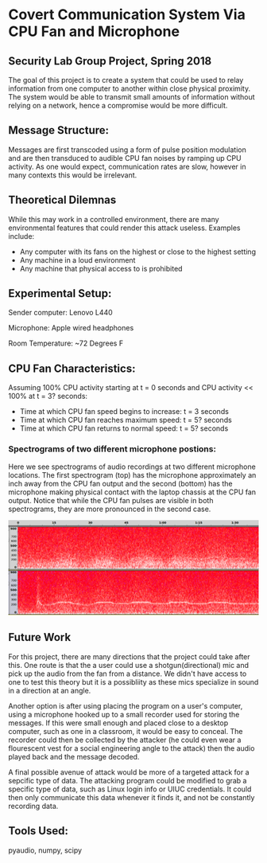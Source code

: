 # Covert Communication System Via CPU Fan and Microphone
## Security Lab Group Project, Spring 2018 

The goal of this project is to create a system that could be used to relay information from one computer to another within close physical proximity. The system would be able to transmit small amounts of information without relying on a network, hence a compromise would be more difficult. 

## Message Structure:

Messages are first transcoded using a form of pulse position modulation and are then transduced to audible CPU fan noises by ramping up CPU activity. As one would expect, communication rates are slow, however in many contexts this would be irrelevant.

## Theoretical Dilemnas 
While this may work in a controlled environment, there are many environmental features that could render this attack useless. Examples include:
  * Any computer with its fans on the highest or close to the highest setting
  * Any machine in a loud environment
  * Any machine that physical access to is prohibited

## Experimental Setup:

Sender computer: Lenovo L440

Microphone: Apple wired headphones

Room Temperature: ~72 Degrees F

## CPU Fan Characteristics:

Assuming 100% CPU activity starting at t = 0 seconds and CPU activity << 100% at t = 3? seconds:
  * Time at which CPU fan speed begins to increase: t = 3 seconds
  * Time at which CPU fan reaches maximum speed: t = 5? seconds
  * Time at which CPU fan returns to normal speed: t = 5? seconds
  
### Spectrograms of two different microphone postions:

Here we see spectrograms of audio recordings at two different microphone locations. The first spectrogram (top) has the microphone approximately an inch away from the CPU fan output and the second (bottom) has the microphone making physical contact with the laptop chassis at the CPU fan output. Notice that while the CPU fan pulses are visible in both spectrograms, they are more pronounced in the second case.

![](https://github.com/doug145/ECE-419---Final-Project/blob/master/readme_images/spectrogram.png?raw=true)


## Future Work
For this project, there are many directions that the project could take after this. One route is that the a user could use a shotgun(directional) mic and pick up the audio from the fan from a distance. We didn't have access to one to test this theory but it is a possibliity as these mics specialize in sound in a direction at an angle. 

Another option is after using placing the program on a user's computer, using a microphone hooked up to a small recorder used for storing the messages. If this were small enough and placed close to a desktop computer, such as one in a classroom, it would be easy to conceal. The recorder could then be collected by the attacker (he could even wear a flourescent vest for a social engineering angle to the attack) then the audio played back and the message decoded.

A final possible avenue of attack would be more of a targeted attack for a sepcific type of data. The attacking program could be modified to grab a specific type of data, such as Linux login info or UIUC credentials. It could then only communicate this data whenever it finds it, and not be constantly recording data.
  
## Tools Used:

pyaudio, numpy, scipy
